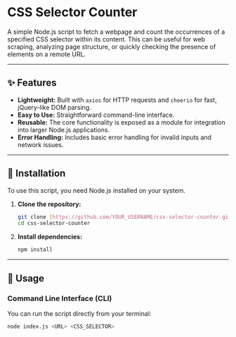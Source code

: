 # CSS Selector Counter

A simple Node.js script to fetch a webpage and count the occurrences of a specified CSS selector within its content. This can be useful for web scraping, analyzing page structure, or quickly checking the presence of elements on a remote URL.

---

## ✨ Features

* **Lightweight:** Built with `axios` for HTTP requests and `cheerio` for fast, jQuery-like DOM parsing.
* **Easy to Use:** Straightforward command-line interface.
* **Reusable:** The core functionality is exposed as a module for integration into larger Node.js applications.
* **Error Handling:** Includes basic error handling for invalid inputs and network issues.

---

## 🚀 Installation

To use this script, you need Node.js installed on your system.

1.  **Clone the repository:**
    ```bash
    git clone [https://github.com/YOUR_USERNAME/css-selector-counter.git](https://github.com/YOUR_USERNAME/css-selector-counter.git)
    cd css-selector-counter
    ```

2.  **Install dependencies:**
    ```bash
    npm install
    ```

---

## 📖 Usage

### Command Line Interface (CLI)

You can run the script directly from your terminal:

```bash
node index.js <URL> <CSS_SELECTOR>